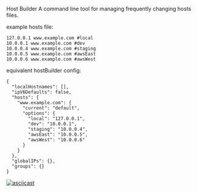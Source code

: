 Host Builder
A command line tool for managing frequently changing hosts files.

example hosts file:
```
127.0.0.1 www.example.com #local
10.0.0.1 www.example.com #dev
10.0.0.4 www.example.com #staging
10.0.0.5 www.example.com #awsEast
10.0.0.6 www.example.com #awsWest
```

equivalent hostBuilder config:
```
{
  "localHostnames": [],
  "ipV6Defaults": false,
  "hosts": {
    "www.example.com": {
      "current": "default",
      "options": {
        "local": "127.0.0.1",
        "dev": "10.0.0.1",
        "staging": "10.0.0.4",
        "awsEast": "10.0.0.5",
        "awsWest": "10.0.0.6"
      }
    }
  },
  "globalIPs": {},
  "groups": {}
}
```

[![asciicast](https://asciinema.org/a/7pvsjkgqy9cbdqeqo17qo6tva.png)](https://asciinema.org/a/7pvsjkgqy9cbdqeqo17qo6tva)
